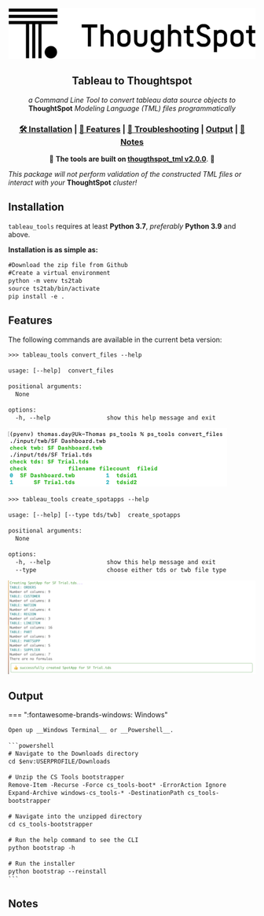 ![Logo](ThoughtSpot_logo_2019.png)
<div align="center">
  <h2><b>Tableau to Thoughtspot</b></h2>
 
  <i>a Command Line Tool to convert tableau data source objects to </i> <b>ThoughtSpot</b> <i>Modeling Language (TML) files programmatically</i>

  <h3>
    <a href="#installation">🛠 Installation</a>
    <span> | </span>
    <a href="#features">📎 Features</a>
    <span> | </span>
    <a href="#migration-to-v200">🚨 Troubleshooting</a>
    <span> | </span>
    <a href="#output">Output</a>
    <span> | </span>
    <a href="#notes-on-thoughtspot-modeling-language">📝 Notes</a>
  </h3>

🚨 __The tools are built on [thougthspot_tml v2.0.0](#migration-to-v200)__. 🚨
</div>

*This package will not perform validation of the constructed TML files or interact with your* __ThoughtSpot__ *cluster!*


## Installation

`tableau_tools` requires at least __Python 3.7__, *preferably* __Python 3.9__ and above.

__Installation is as simple as:__
```shell
#Download the zip file from Github
#Create a virtual environment
python -m venv ts2tab
source ts2tab/bin/activate
pip install -e . 
```

## Features

The following commands are available in the current beta version:


```shell
>>> tableau_tools convert_files --help

usage: [--help]  convert_files

positional arguments:
  None         

options:
  -h, --help                show this help message and exit
```
![Convert_Files](./docs/assets/convert_files.png)
```shell
>>> tableau_tools create_spotapps --help

usage: [--help] [--type tds/twb]  create_spotapps

positional arguments:
  None         

options:
  -h, --help                show this help message and exit
  --type                    choose either tds or twb file type
```
![Create Spotapps](./docs/assets/create_spotapps.png)
## Output

=== ":fontawesome-brands-windows: Windows"

    Open up __Windows Terminal__ or __Powershell__.

    ```powershell
    # Navigate to the Downloads directory
    cd $env:USERPROFILE/Downloads

    # Unzip the CS Tools bootstrapper
    Remove-Item -Recurse -Force cs_tools-boot* -ErrorAction Ignore
    Expand-Archive windows-cs_tools-* -DestinationPath cs_tools-bootstrapper

    # Navigate into the unzipped directory
    cd cs_tools-bootstrapper

    # Run the help command to see the CLI
    python bootstrap -h

    # Run the installer
    python bootstrap --reinstall
    ```

## Notes
